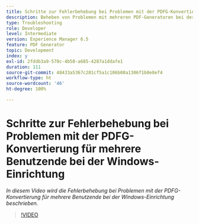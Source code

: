 ```yaml
---
title: Schritte zur Fehlerbehebung bei Problemen mit der PDFG-Konvertierung für mehrere Benutzende bei der Windows-Einrichtung
description: Beheben von Problemen mit mehreren PDF-Generatoren bei der Windows-Einrichtung.
type: Troubleshooting
role: Developer
level: Intermediate
version: Experience Manager 6.5
feature: PDF Generator
topic: Development
index: y
exl-id: 2fddb3a9-570c-4b50-a685-4287a1ddafe1
duration: 111
source-git-commit: 48433a5367c281cf5a1c106b08a1306f1b0e8ef4
workflow-type: ht
source-wordcount: '46'
ht-degree: 100%

---
```


# Schritte zur Fehlerbehebung bei Problemen mit der PDFG-Konvertierung für mehrere Benutzende bei der Windows-Einrichtung

*In diesem Video wird die Fehlerbehebung bei Problemen mit der PDFG-Konvertierung für mehrere Benutzende bei der Windows-Einrichtung beschrieben.*

>[!VIDEO](https://video.tv.adobe.com/v/335550?quality=12&learn=on)
